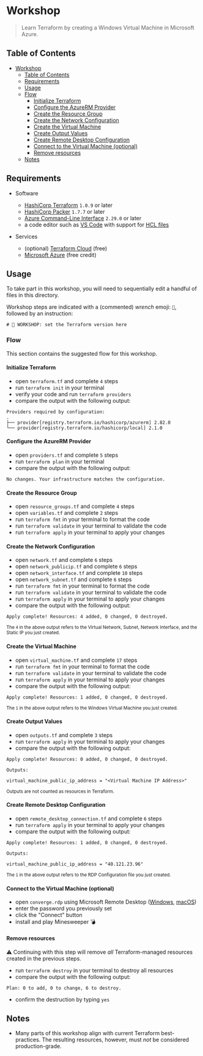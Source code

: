 # Workshop

> Learn Terraform by creating a Windows Virtual Machine in Microsoft Azure.

## Table of Contents

- [Workshop](#workshop)
  - [Table of Contents](#table-of-contents)
  - [Requirements](#requirements)
  - [Usage](#usage)
  - [Flow](#flow)
    - [Initialize Terraform](#initialize-terraform)
    - [Configure the AzureRM Provider](#configure-the-azurerm-provider)
    - [Create the Resource Group](#create-the-resource-group)
    - [Create the Network Configuration](#create-the-network-configuration)
    - [Create the Virtual Machine](#create-the-virtual-machine)
    - [Create Output Values](#create-output-values)
    - [Create Remote Desktop Configuration](#create-remote-desktop-configuration)
    - [Connect to the Virtual Machine (optional)](#connect-to-the-virtual-machine-optional)
    - [Remove resources](#remove-resources)
  - [Notes](#notes)

## Requirements

* Software
  * [HashiCorp Terraform](https://www.terraform.io/downloads.html) `1.0.9` or later
  * [HashiCorp Packer](https://www.packer.io/downloads) `1.7.7` or later
  * [Azure Command-Line Interface](https://docs.microsoft.com/en-us/cli/azure/) `2.29.0` or later
  * a code editor such as [VS Code](https://code.visualstudio.com) with support for [HCL files](https://marketplace.visualstudio.com/items?itemName=HashiCorp.terraform)

* Services
  * (optional) [Terraform Cloud](https://app.terraform.io/signup/account) (free)
  * [Microsoft Azure](https://azure.microsoft.com/en-us/free/) (free credit)

## Usage

To take part in this workshop, you will need to sequentially edit a handful of files in this directory.

Workshop steps are indicated with a (commented) _wrench_ emoji: `🔧`, followed by an instruction:

```hcl
# 🔧 WORKSHOP: set the Terraform version here
```

### Flow

This section contains the suggested flow for this workshop.

#### Initialize Terraform

* open `terraform.tf` and complete `4` steps
* run `terraform init` in your terminal
* verify your code and run `terraform providers`
* compare the output with the following output:

```shell
Providers required by configuration:
.
├── provider[registry.terraform.io/hashicorp/azurerm] 2.82.0
└── provider[registry.terraform.io/hashicorp/local] 2.1.0
```

#### Configure the AzureRM Provider

* open `providers.tf` and complete `5` steps
* run `terraform plan` in your terminal
* compare the output with the following output:

```shell
No changes. Your infrastructure matches the configuration.
```

#### Create the Resource Group

* open `resource_groups.tf` and complete `4` steps
* open `variables.tf` and complete `2` steps
* run `terraform fmt` in your terminal to format the code
* run `terraform validate` in your terminal to validate the code
* run `terraform apply` in your terminal to apply your changes

#### Create the Network Configuration

* open `network.tf` and complete `6` steps
* open `network_publicip.tf` and complete `6` steps
* open `network_interface.tf` and complete `10` steps
* open `network_subnet.tf` and complete `6` steps
* run `terraform fmt` in your terminal to format the code
* run `terraform validate` in your terminal to validate the code
* run `terraform apply` in your terminal to apply your changes
* compare the output with the following output:

```shell
Apply complete! Resources: 4 added, 0 changed, 0 destroyed.
```

<small>The `4` in the above output refers to the Virtual Network, Subnet, Network Interface, and the Static IP you just created.</small>

#### Create the Virtual Machine

* open `virtual_machine.tf` and complete `17` steps
* run `terraform fmt` in your terminal to format the code
* run `terraform validate` in your terminal to validate the code
* run `terraform apply` in your terminal to apply your changes
* compare the output with the following output:

```shell
Apply complete! Resources: 1 added, 0 changed, 0 destroyed.
```

<small>The `1` in the above output refers to the Windows Virtual Machine you just created.</small>

#### Create Output Values

* open `outputs.tf` and complete `3` steps
* run `terraform apply` in your terminal to apply your changes
* compare the output with the following output:

```shell
Apply complete! Resources: 0 added, 0 changed, 0 destroyed.

Outputs:

virtual_machine_public_ip_address = "<Virtual Machine IP Address>"
```

<small>Outputs are not counted as resources in Terraform.</small>

#### Create Remote Desktop Configuration

* open `remote_desktop_connection.tf` and complete `6` steps
* run `terraform apply` in your terminal to apply your changes
* compare the output with the following output:

```shell
Apply complete! Resources: 1 added, 0 changed, 0 destroyed.

Outputs:

virtual_machine_public_ip_address = "40.121.23.96"
```

<small>The `1` in the above output refers to the RDP Configuration file you just created.</small>

#### Connect to the Virtual Machine (optional)

* open `converge.rdp` using Microsoft Remote Desktop ([Windows](https://www.microsoft.com/en-us/p/microsoft-remote-desktop/9wzdncrfj3ps#activetab=pivot:overviewtab), [macOS](https://apps.apple.com/us/app/microsoft-remote-desktop/id1295203466?mt=12))
* enter the password you previously set
* click the "Connect" button
* install and play Minesweeper 💣

#### Remove resources

⚠️ Continuing with this step will remove _all_ Terraform-managed resources created in the previous steps.

* run `terraform destroy` in your terminal to destroy all resources
* compare the output with the following output:

```shell
Plan: 0 to add, 0 to change, 6 to destroy.
```

* confirm the destruction by typing `yes`

## Notes

* Many parts of this workshop align with current Terraform best-practices. The resulting resources, however, must _not_ be considered production-grade.
